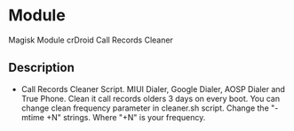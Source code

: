 # Module
Magisk Module crDroid Call Records Cleaner

## Description
- Call Records Cleaner Script. 
MIUI Dialer, Google Dialer, AOSP Dialer and True Phone. 
Clean it call records olders 3 days on every boot. 
You can change clean frequency parameter in cleaner.sh script.
Change the "-mtime +N" strings. Where "+N" is your frequency.
